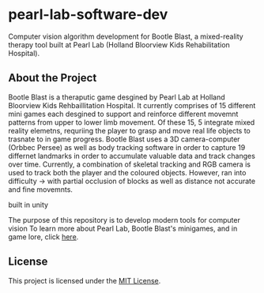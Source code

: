 # pearl-lab-software-dev

Computer vision algorithm development for Bootle Blast, a mixed-reality therapy tool built at Pearl Lab (Holland Bloorview Kids Rehabilitation Hospital).

## About the Project

Bootle Blast is a theraputic game desgined by Pearl Lab at Holland Bloorview Kids Rehbaillitation Hospital. It currently comprises of 15 different mini games each desgined to support and reinforce different movemnt patterns from upper to lower limb movement. Of these 15, 5  integrate mixed reality elemetns, requriing the player to grasp and move real life objects to trasnate to in game progress. Bootle Blast uses a 3D camera-computer (Orbbec Persee) as well as body tracking software in order to capture 19 differnet landmarks in order to accumulate valuable data and track changes over time. Currently, a combination of skeletal tracking and RGB camera is used to track both the player and the coloured objects. However, ran into difficulty -> with partial occlusion of blocks as well as distance not accurate and fine movemnts.

built in unity

The purpose of this repository is to develop modern tools for computer vision
To learn more about Pearl Lab, Bootle Blast's minigames, and in game lore, click [here](https://hollandbloorview.ca/research-education/bloorview-research-institute/research-centres-labs/pearl-lab).



## License

This project is licensed under the [MIT License](LICENSE).

